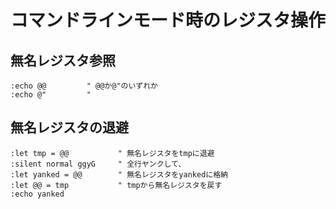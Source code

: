 ﻿# コマンドラインモード時のレジスタ操作

## 無名レジスタ参照

```clike
:echo @@         " @@か@"のいずれか
:echo @"         "
```

## 無名レジスタの退避

```clike
:let tmp = @@           " 無名レジスタをtmpに退避
:silent normal ggyG     " 全行ヤンクして、
:let yanked = @@        " 無名レジスタをyankedに格納
:let @@ = tmp           " tmpから無名レジスタを戻す
:echo yanked
```
